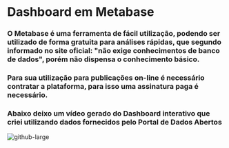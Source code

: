 # Dashboard em Metabase

### O Metabase é uma ferramenta de fácil utilização, podendo ser utilizado de forma gratuita para análises rápidas, que segundo informado no site oficial: "não exige  conhecimentos de banco de dados", porém não dispensa o conhecimento básico.
### Para sua utilização para publicações on-line é necessário contratar a plataforma, para isso uma assinatura paga é necessário.

### Abaixo deixo um vídeo gerado do Dashboard interativo que criei utilizando dados fornecidos pelo Portal de Dados Abertos 

![github-large](https://github.com/ncnilton/metabase/blob/main/Metabase.gif)
